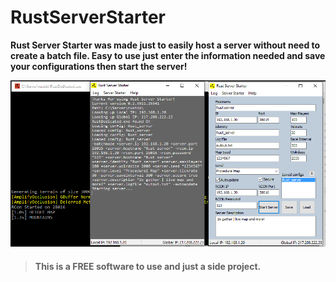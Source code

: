 # RustServerStarter

**Rust Server Starter was made just to easily host a server without need to create a batch file.
Easy to use just enter the information needed and save your configurations then start the server!**

![ScreenShot](https://github.com/Limmek/RustServerStarter/blob/master/RustStartServer.png?raw=true)

>#### This is a FREE software to use and just a side project.

